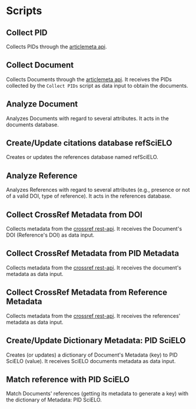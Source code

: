 # Scripts

## Collect PID

Collects PIDs through the [articlemeta api](https://github.com/scieloorg/articlemetaapi).


## Collect Document

Collects Documents through the [articlemeta api](https://github.com/scieloorg/articlemetaapi). It receives the PIDs collected by the `Collect PIDs` script as data input to obtain the documents.


## Analyze Document

Analyzes Documents with regard to several attributes. It acts in the documents database.


## Create/Update citations database refSciELO

Creates or updates the references database named refSciELO.


## Analyze Reference

Analyzes References with regard to several attributes (e.g., presence or not of a valid DOI, type of reference). It acts in the references database.


## Collect CrossRef Metadata from DOI

Collects metadata from the [crossref rest-api](https://www.crossref.org/services/metadata-delivery/rest-api/). It receives the Document's DOI (Reference's DOI) as data input.


## Collect CrossRef Metadata from PID Metadata

Collects metadata from the [crossref rest-api](https://www.crossref.org/services/metadata-delivery/rest-api/). It receives the document's metadata as data input.


## Collect CrossRef Metadata from Reference Metadata

Collects metadata from the [crossref rest-api](https://www.crossref.org/services/metadata-delivery/rest-api/). It receives the references' metadata as data input.


## Create/Update Dictionary Metadata: PID SciELO

Creates (or updates) a dictionary of Document's Metadata (key) to PID SciELO (value). It receives SciELO documents metadata as data input.


## Match reference with PID SciELO

Match Documents' references (getting its metadata to generate a key) with the dictionary of Metadata: PID SciELO.
